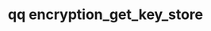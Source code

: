 ---
category: encryption
command: encryption_get_key_store
optional_options: []
permalink: /qq-cli-command-guide/encryption/encryption_get_key_store.html
positional_options: []
sidebar: qq_cli_command_reference_sidebar
summary: This section explains how to use the <code>qq encryption_get_key_store</code>
  command.
synopsis: Get the active at-rest encryption configuration.
title: qq encryption_get_key_store
usage: qq encryption_get_key_store [-h]
zendesk_source: qq CLI Command Guide

---